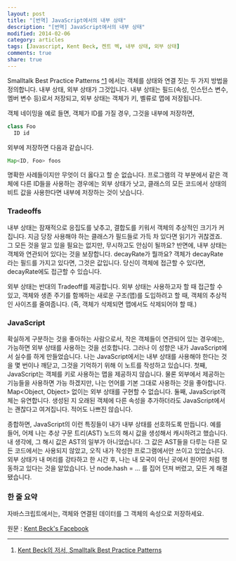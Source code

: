 ```yaml
---
layout: post
title: "[번역] JavaScript에서의 내부 상태"
description: "[번역] JavaScript에서의 내부 상태"
modified: 2014-02-06
category: articles
tags: [Javascript, Kent Beck, 켄트 벡, 내부 상태, 외부 상태]
comments: true
share: true
---
```


Smalltalk Best Practice Patterns [^1](#fn:1) 에서는 객체를 상태와 연결 짓는 두 가지 방법을 정의합니다. 내부 상태, 외부 상태가 그것입니다. 내부 상태는 필드(속성, 인스턴스 변수, 멤버 변수 등)로서 저장되고, 외부 상태는 객체가 키, 벨류로 맵에 저장됩니다.
 
객체 네이밍을 예로 들면, 객체가 ID를 가질 경우, 그것을 내부에 저장하면,

```java
class Foo
  ID id
```

외부에 저장하면 다음과 같습니다.

```java
Map<ID, Foo> foos
``` 

명확한 사례들이지만 무엇이 더 옳다고 할 순 없습니다. 프로그램의 각 부분에서 같은 객체에 다른 ID들을 사용하는 경우에는 외부 상태가 낫고, 클래스의 모든 코드에서 상태의 비트 값을 사용한다면 내부에 저장하는 것이 낫습니다.
 
### Tradeoffs
 
내부 상태는 잠재적으로 응집도를 낮추고, 결합도를 키워서 객체의 추상적인 크기가 커집니다. 지금 당장 사용해야 하는 클래스가 필드들로 가득 차 있다면 읽기가 귀찮겠죠. 그 모든 것을 알고 있을 필요는 없지만, 무시하고도 안심이 될까요? 반면에, 내부 상태는 객체와 연관되어 있다는 것을 보장합니다. decayRate가 뭘까요? 객체가 decayRate라는 필드를 가지고 있다면, 그것은 값입니다. 당신이 객체에 접근할 수 있다면, decayRate에도 접근할 수 있습니다.
 
외부 상태는 반대의 Tradeoff를 제공합니다. 외부 상태는 사용하고자 할 때 접근할 수 있고, 객체와 생존 주기를 함께하는 새로운 구조(맵)를 도입하려고 할 때, 객체의 추상적인 사이즈를 줄여줍니다. (즉, 객체가 삭제되면 맵에서도 삭제되어야 할 때.)
 
### JavaScript
 
확실하게 구분하는 것을 좋아하는 사람으로서, 작은 객체들이 연관되어 있는 경우에는, 가능하면 외부 상태를 사용하는 것을 선호합니다. 그러나 이 성향은 내가 JavaScript에서 실수를 하게 만들었습니다. 나는 JavaScript에서는 내부 상태를 사용해야 한다는 것을 몇 번이나 깨닫고, 그것을 기억하기 위해 이 노트를 작성하고 있습니다.
첫째, JavaScript는 객체를 키로 사용하는 맵을 제공하지 않습니다. 물론 외부에서 제공하는 기능들을 사용하면 가능 하겠지만, 나는 언어를 기본 그대로 사용하는 것을 좋아합니다. Map<Object, Object> 없이는 외부 상태를 구현할 수 없습니다. 둘째, JavaScript객체는 유연합니다. 생성된 지 오래된 객체에 다른 속성을 추가하더라도 JavaScript에서는 괜찮다고 여겨집니다. 적어도 나쁘진 않습니다.
 
종합하면, JavaScript의 이런 특징들이 내가 내부 상태를 선호하도록 만듭니다. 예를 들어, 어제 나는 추상 구문 트리(AST) 노드의 해시 값을 생성해서 캐시하려고 했습니다. 내 생각에, 그 해시 값은 AST의 일부가 아니었습니다. 그 값은 AST들을 다루는 다른 모든 코드에서는 사용되지 않았고, 오직 내가 작성한 프로그램에서만 쓰이고 있었습니다. 외부 상태가 내 머리를 강타하고 한 시간 후, 나는 내 모국이 아닌 곳에서 원어민 처럼 행동하고 있다는 것을 알았습니다. 난 node.hash = ... 를 집어 던져 버렸고, 모든 게 해결됐습니다.
 
### 한 줄 요약
 
자바스크립트에서는, 객체와 연결된 데이터를 그 객체의 속성으로 저장하세요.

원문 : [Kent Beck's Facebook](http://www.facebook.com/notes/kent-beck/intrinsic-state-in-javascript/709152922450908)

* * *
1. <a name="fn:1"></a>[Kent Beck의 저서, Smalltalk Best Practice Patterns](http://book.naver.com/bookdb/book_detail.nhn?bid=231103)